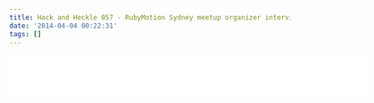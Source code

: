 ```yaml
---
title: Hack and Heckle 057 - RubyMotion Sydney meetup organizer interview
date: '2014-04-04 00:22:31'
tags: []
---
```


<iframe style="border: none" src="//html5-player.libsyn.com/embed/episode/id/2764773/height/75/width/640/theme/standard/direction/no/autoplay/no/autonext/no/thumbnail/no/preload/no/no_addthis/no/" height="75" width="640" scrolling="no"  allowfullscreen webkitallowfullscreen mozallowfullscreen oallowfullscreen msallowfullscreen></iframe>
